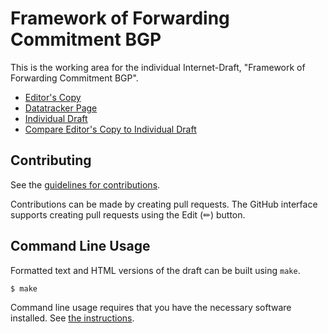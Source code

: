 # Framework of Forwarding Commitment BGP

This is the working area for the individual Internet-Draft, "Framework of Forwarding Commitment BGP".

* [Editor's Copy](https://LucasWang86.github.io/framework-of-fcbgp/#go.draft-wang-sidr-fcbgp-framework.html)
* [Datatracker Page](https://datatracker.ietf.org/doc/draft-wang-sidr-fcbgp-framework)
* [Individual Draft](https://datatracker.ietf.org/doc/html/draft-wang-sidr-fcbgp-framework)
* [Compare Editor's Copy to Individual Draft](https://LucasWang86.github.io/framework-of-fcbgp/#go.draft-wang-sidr-fcbgp-framework.diff)


## Contributing

See the
[guidelines for contributions](https://github.com/LucasWang86/framework-of-fcbgp/blob/main/CONTRIBUTING.md).

Contributions can be made by creating pull requests.
The GitHub interface supports creating pull requests using the Edit (✏) button.


## Command Line Usage

Formatted text and HTML versions of the draft can be built using `make`.

```sh
$ make
```

Command line usage requires that you have the necessary software installed.  See
[the instructions](https://github.com/martinthomson/i-d-template/blob/main/doc/SETUP.md).

